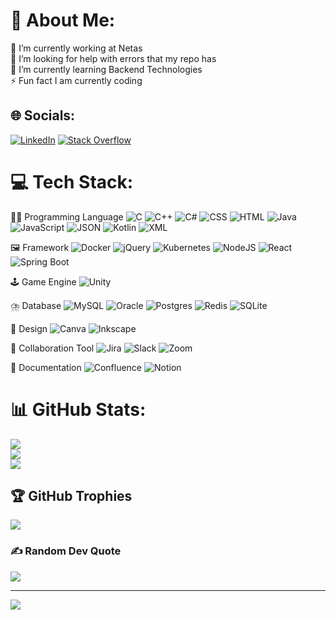 # 💫 About Me:
🔭 I’m currently working at Netas<br>🤝 I’m looking for help with errors that my repo has<br>🌱 I’m currently learning Backend Technologies<br>⚡ Fun fact I am currently coding


## 🌐 Socials:
[![LinkedIn](https://img.shields.io/badge/LinkedIn-%230077B5.svg?logo=linkedin&logoColor=white)](https://linkedin.com/in//ranasaribas) 
[![Stack Overflow](https://img.shields.io/badge/-Stackoverflow-FE7A16?logo=stack-overflow&logoColor=white)](https://stackoverflow.com/users/22527733) 

# 💻 Tech Stack:
🧑‍💻 Programming Language
![C](https://img.shields.io/badge/C-00599C?logo=c&logoColor=white) ![C++](https://img.shields.io/badge/C++-%2300599C.svg?logo=c%2B%2B&logoColor=white) ![C#](https://custom-icon-badges.demolab.com/badge/C%23-%23239120.svg?logo=cshrp&logoColor=white) ![CSS](https://img.shields.io/badge/CSS-1572B6?logo=css3&logoColor=fff) ![HTML](https://img.shields.io/badge/HTML-%23E34F26.svg?logo=html5&logoColor=white) ![Java](https://img.shields.io/badge/Java-%23ED8B00.svg?logo=openjdk&logoColor=white) ![JavaScript](https://img.shields.io/badge/JavaScript-F7DF1E?logo=javascript&logoColor=000) ![JSON](https://img.shields.io/badge/JSON-000?logo=json&logoColor=fff) ![Kotlin](https://img.shields.io/badge/Kotlin-%237F52FF.svg?logo=kotlin&logoColor=white) ![XML](https://img.shields.io/badge/XML-767C52?logo=xml&logoColor=fff)

🖼️ Framework
![Docker](https://img.shields.io/badge/Docker-2496ED?logo=docker&logoColor=fff) ![jQuery](https://img.shields.io/badge/jQuery-0769AD?logo=jquery&logoColor=fff) ![Kubernetes](https://img.shields.io/badge/Kubernetes-326CE5?logo=kubernetes&logoColor=fff) ![NodeJS](https://img.shields.io/badge/Node.js-6DA55F?logo=node.js&logoColor=white) ![React](https://img.shields.io/badge/React-%2320232a.svg?logo=react&logoColor=%2361DAFB) ![Spring Boot](https://img.shields.io/badge/Spring%20Boot-6DB33F?logo=springboot&logoColor=fff)

🕹️ Game Engine
![Unity](https://img.shields.io/badge/Unity-%23000000.svg?logo=unity&logoColor=white)

⛈️ Database
![MySQL](https://img.shields.io/badge/MySQL-4479A1?logo=mysql&logoColor=fff) ![Oracle](https://custom-icon-badges.demolab.com/badge/Oracle-F80000?logo=oracle&logoColor=fff) ![Postgres](https://img.shields.io/badge/Postgres-%23316192.svg?logo=postgresql&logoColor=white) ![Redis](https://img.shields.io/badge/Redis-%23DD0031.svg?logo=redis&logoColor=white) ![SQLite](https://img.shields.io/badge/SQLite-%2307405e.svg?logo=sqlite&logoColor=white)

🎨 Design
![Canva](https://img.shields.io/badge/Canva-%2300C4CC.svg?&logo=Canva&logoColor=white) ![Inkscape](https://img.shields.io/badge/Inkscape-000000?logo=Inkscape&logoColor=white)

🤝 Collaboration Tool
![Jira](https://img.shields.io/badge/Jira-0052CC?logo=jira&logoColor=fff)
![Slack](https://img.shields.io/badge/Slack-4A154B?logo=slack&logoColor=fff)
![Zoom](https://img.shields.io/badge/Zoom-2D8CFF?logo=zoom&logoColor=white)

📄 Documentation
![Confluence](https://img.shields.io/badge/Confluence-172B4D?logo=confluence&logoColor=fff)
![Notion](https://img.shields.io/badge/Notion-000?logo=notion&logoColor=fff)

# 📊 GitHub Stats:
![](https://github-readme-stats.vercel.app/api?username=saribasrana&theme=synthwave&hide_border=false&include_all_commits=true&count_private=true)<br/>
![](https://github-readme-streak-stats.herokuapp.com/?user=saribasrana&theme=synthwave&hide_border=false)<br/>
![](https://github-readme-stats.vercel.app/api/top-langs/?username=saribasrana&theme=synthwave&hide_border=false&include_all_commits=true&count_private=true&layout=compact)

## 🏆 GitHub Trophies
![](https://github-profile-trophy.vercel.app/?username=saribasrana&theme=darkhub&no-frame=true&no-bg=true&margin-w=4)

### ✍️ Random Dev Quote
![](https://quotes-github-readme.vercel.app/api?type=horizontal&theme=radical)

---
[![](https://visitcount.itsvg.in/api?id=saribasrana&icon=9&color=11)](https://visitcount.itsvg.in)

